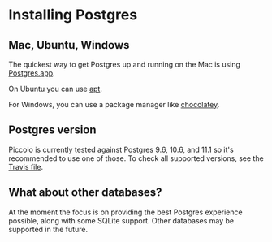 # Installing Postgres

## Mac, Ubuntu, Windows

The quickest way to get Postgres up and running on the Mac is using [Postgres.app](https://postgresapp.com/).

On Ubuntu you can use [apt](https://help.ubuntu.com/community/PostgreSQL).

For Windows, you can use a package manager like [chocolatey](https://chocolatey.org/packages/postgresql).

## Postgres version

Piccolo is currently tested against Postgres 9.6, 10.6, and 11.1 so it's recommended to use one of those. To check all supported versions, see the [Travis file](https://github.com/piccolo-orm/piccolo/blob/master/.travis.yml).

## What about other databases?

At the moment the focus is on providing the best Postgres experience possible, along with some SQLite support. Other databases may be supported in the future.
